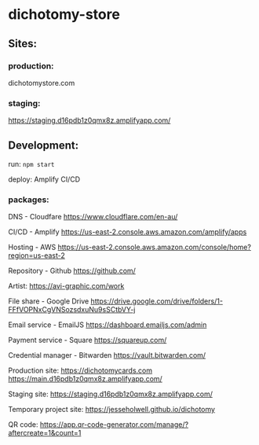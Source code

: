 # dichotomy-store

## Sites:

### production:

dichotomystore.com

### staging:

https://staging.d16pdb1z0qmx8z.amplifyapp.com/

## Development:

run:
`npm start`

deploy:
Amplify CI/CD

### packages:

DNS - Cloudfare
https://www.cloudflare.com/en-au/

CI/CD - Amplify
https://us-east-2.console.aws.amazon.com/amplify/apps

Hosting - AWS
https://us-east-2.console.aws.amazon.com/console/home?region=us-east-2

Repository - Github
https://github.com/

Artist:
https://avi-graphic.com/work

File share - Google Drive
https://drive.google.com/drive/folders/1-FFfVOPNxCgVNSozsdxuNu9sSCtbVY-j

Email service - EmailJS
https://dashboard.emailjs.com/admin

Payment service - Square
https://squareup.com/

Credential manager - Bitwarden
https://vault.bitwarden.com/

Production site:
https://dichotomycards.com
https://main.d16pdb1z0qmx8z.amplifyapp.com/

Staging site:
https://staging.d16pdb1z0qmx8z.amplifyapp.com/

Temporary project site:
https://jesseholwell.github.io/dichotomy

QR code:
https://app.qr-code-generator.com/manage/?aftercreate=1&count=1
